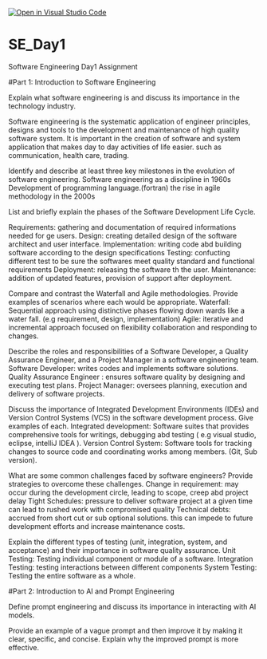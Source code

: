 [![Open in Visual Studio Code](https://classroom.github.com/assets/open-in-vscode-2e0aaae1b6195c2367325f4f02e2d04e9abb55f0b24a779b69b11b9e10269abc.svg)](https://classroom.github.com/online_ide?assignment_repo_id=15567156&assignment_repo_type=AssignmentRepo)
# SE_Day1
Software Engineering Day1 Assignment

#Part 1: Introduction to Software Engineering

Explain what software engineering is and discuss its importance in the technology industry.

Software engineering is the systematic application of engineer principles, designs and tools to the development and maintenance of high quality software system.
It is important in the creation of software and system application that makes day to day activities of life easier. such as communication, health care, trading.

Identify and describe at least three key milestones in the evolution of software engineering.
Software engineering as a discipline in 1960s
Development of programming language.(fortran)
the rise in agile methodology in the 2000s


List and briefly explain the phases of the Software Development Life Cycle.

Requirements: gathering and documentation of required informations needed for ge users.
Design: creating detailed design of the software architect and user interface.
Implementation: writing code abd building software according to the design specifications 
Testing: confucting different test to be sure the softwares meet quality standard and functional requirements 
Deployment: releasing the software th the user.
Maintenance: addition of updated features, provision of support after deployment.

Compare and contrast the Waterfall and Agile methodologies. Provide examples of scenarios where each would be appropriate.
Waterfall: Sequential approach using distinctive phases flowing down wards like a water fall. (e.g requirement, design, implementation) 
Agile: iterative and incremental approach focused on flexibility collaboration and responding to changes.

Describe the roles and responsibilities of a Software Developer, a Quality Assurance Engineer, and a Project Manager in a software engineering team.
Software Developer: writes codes and implements software solutions.
Quality Assurance Engineer : ensures software quality by designing and executing test plans.
Project Manager: oversees planning, execution and  delivery of software projects.

Discuss the importance of Integrated Development Environments (IDEs) and Version Control Systems (VCS) in the software development process. Give examples of each.
Integrated development: Software suites that provides comprehensive tools for writings, debugging abd testing ( e.g visual studio, eclipse, intelliJ IDEA ).
Version Control System: Software tools for tracking changes to source code and coordinating works among members. (Git, Sub version).


What are some common challenges faced by software engineers? Provide strategies to overcome these challenges.
Change in requirement: may occur during the development circle, leading to scope, creep abd project delay 
Tight Schedules: pressure to deliver software project at a given time can lead to rushed work with compromised quality 
Technical debts: accrued from short cut or sub optional solutions. this can impede  to future development efforts and increase maintenance costs.

Explain the different types of testing (unit, integration, system, and acceptance) and their importance in software quality assurance.
Unit Testing: Testing individual component or module of a software.
Integration Testing: testing interactions between different components 
System Testing: Testing the entire software as a whole.

#Part 2: Introduction to AI and Prompt Engineering


Define prompt engineering and discuss its importance in interacting with AI models.


Provide an example of a vague prompt and then improve it by making it clear, specific, and concise. Explain why the improved prompt is more effective.

